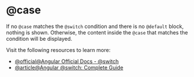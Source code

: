 # @case

If no `@case` matches the `@switch` condition and there is no `@default` block, nothing is shown.  Otherwise, the content inside the `@case` that matches the condition will be displayed.

Visit the following resources to learn more:

- [@official@Angular Official Docs - @switch](https://angular.dev/guide/templates/control-flow#switch-block---selection)
- [@article@Angular @switch: Complete Guide](https://blog.angular-university.io/angular-switch/)